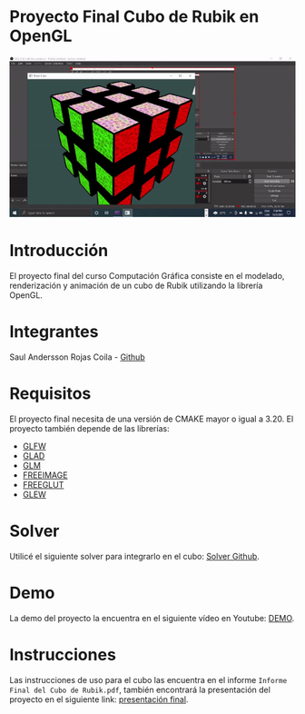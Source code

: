 # Proyecto Final Cubo de Rubik en OpenGL  
![Cubo de Rubik](trailer.gif)  
# Introducción  
El proyecto final del curso Computación Gráfica consiste en el modelado, renderización y animación de un cubo de Rubik utilizando la librería OpenGL.  
# Integrantes  
Saul Andersson Rojas Coila - [Github](https://github.com/politeperson)  
# Requisitos  
El proyecto final necesita de una versión de CMAKE mayor o igual a 3.20. El proyecto también depende de las librerías:  
* [GLFW](https://www.glfw.org/)
* [GLAD](https://github.com/Dav1dde/glad)
* [GLM](https://github.com/g-truc/glm)
* [FREEIMAGE](https://freeimage.sourceforge.io/)
* [FREEGLUT](http://freeglut.sourceforge.net/)
* [GLEW](http://glew.sourceforge.net/)

# Solver  
Utilicé el siguiente solver para integrarlo en el cubo: [Solver Github](https://github.com/Rubenmp/Rubik).  

# Demo  
La demo del proyecto la encuentra en el siguiente vídeo en Youtube: [DEMO](https://youtu.be/FtdWNMhsoZY).  

# Instrucciones  
Las instrucciones de uso para el cubo las encuentra en el informe ```Informe Final del Cubo de Rubik.pdf```, también encontrará la presentación del proyecto en el siguiente link: [presentación final](https://docs.google.com/presentation/d/1ZYjr9IhYJBS5vcS_1IFZhA7BbG7lQoe22DaExhkB0k4/edit?usp=sharing).